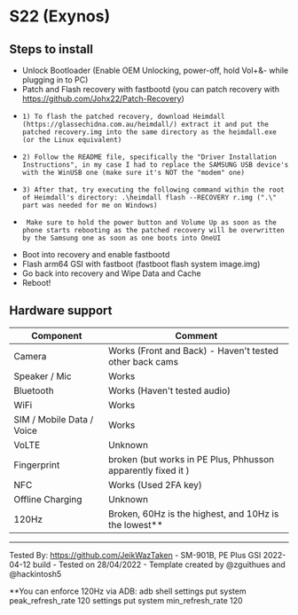 # S22 (Exynos)

## Steps to install

* Unlock Bootloader (Enable OEM Unlocking, power-off, hold Vol+&- while plugging in to PC)
* Patch and Flash recovery with fastbootd (you can patch recovery with https://github.com/Johx22/Patch-Recovery)
*     1) To flash the patched recovery, download Heimdall (https://glassechidna.com.au/heimdall/) extract it and put the patched recovery.img into the same directory as the heimdall.exe (or the Linux equivalent)
*     2) Follow the README file, specifically the "Driver Installation Instructions", in my case I had to replace the SAMSUNG USB device's with the WinUSB one (make sure it's NOT the "modem" one)
*     3) After that, try executing the following command within the root of Heimdall's directory: .\heimdall flash --RECOVERY r.img (".\" part was needed for me on Windows)
*      Make sure to hold the power button and Volume Up as soon as the phone starts rebooting as the patched recovery will be overwritten by the Samsung one as soon as one boots into OneUI
* Boot into recovery and enable fastbootd
* Flash arm64 GSI with fastboot (fastboot flash system image.img)
* Go back into recovery and Wipe Data and Cache
* Reboot!

## Hardware support

| Component                 |      Comment                                                      |
|---------------------------|-------------------------------------------------------------------|
| Camera                    | Works (Front and Back) - Haven't tested other back cams           |
| Speaker / Mic             | Works                                                             |
| Bluetooth                 | Works (Haven't tested audio)                                      |
| WiFi                      | Works                                                             |
| SIM / Mobile Data / Voice | Works                                                             |
| VoLTE                     | Unknown                                                           |
| Fingerprint               | broken (but works in PE Plus, Phhusson apparently fixed it )      |
| NFC                       | Works (Used 2FA key)                                              |
| Offline Charging          | Unknown                                                           |
| 120Hz                     | Broken, 60Hz is the highest, and 10Hz is the lowest**               |
---

Tested By: https://github.com/JeikWazTaken - SM-901B, PE Plus GSI 2022-04-12 build - Tested on 28/04/2022 - Template created by @zguithues and @hackintosh5

**You can enforce 120Hz via ADB:
adb shell
settings put system peak_refresh_rate 120
settings put system min_refresh_rate 120